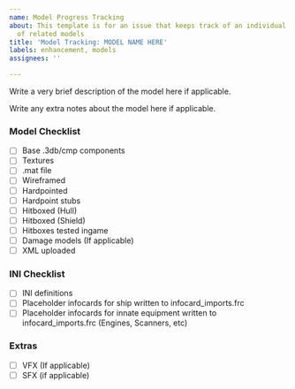 ```yaml
---
name: Model Progress Tracking
about: This template is for an issue that keeps track of an individual model/collection
  of related models
title: 'Model Tracking: MODEL NAME HERE'
labels: enhancement, models
assignees: ''

---
```


Write a very brief description of the model here if applicable.

Write any extra notes about the model here if applicable.

### Model Checklist

- [ ] Base .3db/cmp components
- [ ] Textures
- [ ] .mat file
- [ ] Wireframed
- [ ] Hardpointed
- [ ] Hardpoint stubs
- [ ] Hitboxed (Hull)
- [ ] Hitboxed (Shield)
- [ ] Hitboxes tested ingame
- [ ] Damage models (If applicable)
- [ ] XML uploaded

### INI Checklist

- [ ] INI definitions
- [ ] Placeholder infocards for ship written to infocard_imports.frc
- [ ] Placeholder infocards for innate equipment written to infocard_imports.frc (Engines, Scanners, etc)

### Extras

- [ ] VFX (If applicable)
- [ ] SFX (if applicable)
